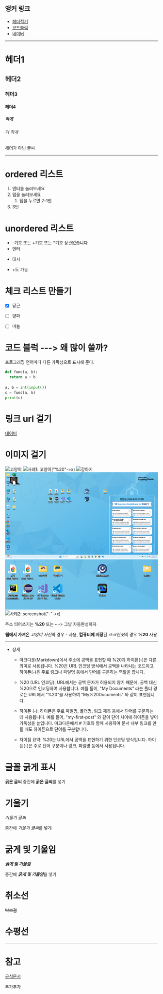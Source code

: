 ## 앵커 링크

- [헤더적기](#헤더적기)
- [코드블럭](#코드블럭)
- [네이버](https://www.naver.com)

---

# 헤더1
## 헤더2
### 헤더3
#### 헤더4
##### 작게
###### 더 작게

헤더가 아닌 글씨

---

# ordered 리스트
1. 엔터를 눌러보세요
2. 탭을 눌러보세요
   1. 탭을 누르면 2-1번
3. 3번

# unordered 리스트
* -기호 또는 +기호 또는 *기호 상관없습니다
* 엔터
- 대시
+ +도 가능

# 체크 리스트 만들기

- [x] 당근
- [ ] 양파
- [ ] 마늘


# 코드 블럭 ---> 왜 많이 쓸까?
프로그래밍 언어마다 다른 가독성으로 표시해 준다.

```python
def func(a, b):
  return a + b

a, b = int(input())
c = func(a, b)
print(c)
```

# 링크 url 걸기
[네이버](https://www.naver.com)

# 이미지 걸기
![고양이](https://cdn.dailyvet.co.kr/wp-content/uploads/2024/05/15231647/20240515ceva_experts4.jpg)
![사례1: 고양이("%20"->x)](https://cdn.dailyvet.co.kr/wp%20content/uploads/2024/05/15231647/20240515ceva_experts4.jpg) 
![강아지](https://www.tipperarycoco.ie/sites/default/files/styles/localgov_535x302/public/2024-04/Happy%20dog.jpg?itok=uhdQ2Z1G)
![스크린샷](./스크린샷%202025-07-16%20152254.png)
![screenshot](./screenshot%202025-07-16%20144841.png)
![사례2: screenshot("-"->x)](./screenshot-2025-07-16-144841.png)

주소 띄어쓰기는 **%20** 또는 **-** -> 그냥 자동완성하자

**웹에서 가져온** *고양이 사진*의 경우 **-** 사용, **컴퓨터에 저장**된 *스크린샷*의 경우 **%20** 사용

---
  - 상세
    - 마크다운(Markdown)에서 주소에 공백을 표현할 때 %20과 하이픈(-)은 다른 의미로 사용됩니다. %20은 URL 인코딩 방식에서 공백을 나타내는 코드이고, 하이픈(-)은 주로 링크나 파일명 등에서 단어를 구분하는 역할을 합니다.

    - %20 (URL 인코딩): URL에서는 공백 문자가 허용되지 않기 때문에, 공백 대신 %20으로 인코딩하여 사용합니다. 예를 들어, "My Documents" 라는 폴더 경로는 URL에서 "%20"을 사용하여 "My%20Documents" 와 같이 표현됩니다. 
    - 하이픈 (-): 하이픈은 주로 파일명, 폴더명, 링크 제목 등에서 단어를 구분하는 데 사용됩니다. 예를 들어, "my-first-post" 와 같이 단어 사이에 하이픈을 넣어 가독성을 높입니다. 마크다운에서 # 기호와 함께 사용하여 문서 내부 링크를 만들 때도 하이픈으로 단어를 구분합니다. 
  
    - 차이점 요약: %20는 URL에서 공백을 표현하기 위한 인코딩 방식입니다. 하이픈(-)은 주로 단어 구분이나 링크, 파일명 등에서 사용됩니다.
  

# 글꼴 굵게 표시

__굵은 글씨__
중간에 **굵은 글씨**를 넣기

# 기울기

_기울기 글씨_

중간에 *기울기 글씨*를 넣게

# 굵게 및 기울임

___굵게 및 기울임___

중간에 ***굵게 및 기울임***을 넣기

# 취소선
~~박보검~~

# 수평선
---

# 참고
[공식문서](https://www.markdownguide.org/basic-syntax/)

추가추가